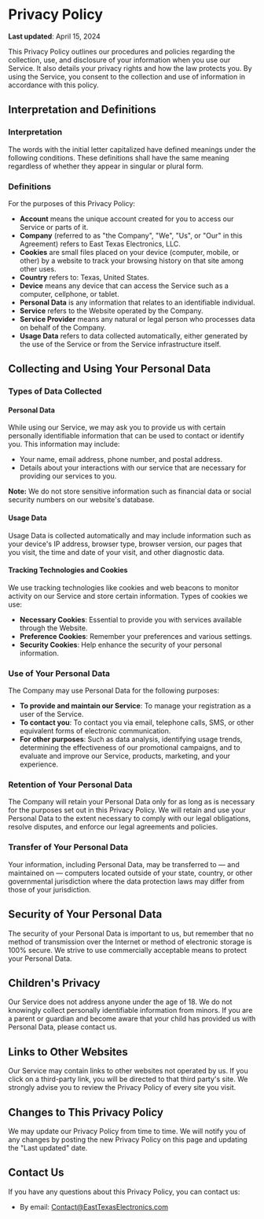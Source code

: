# Privacy Policy

**Last updated**: April 15, 2024

This Privacy Policy outlines our procedures and policies regarding the collection, use, and disclosure of your information when you use our Service. It also details your privacy rights and how the law protects you. By using the Service, you consent to the collection and use of information in accordance with this policy.

## Interpretation and Definitions

### Interpretation

The words with the initial letter capitalized have defined meanings under the following conditions. These definitions shall have the same meaning regardless of whether they appear in singular or plural form.

### Definitions

For the purposes of this Privacy Policy:

- **Account** means the unique account created for you to access our Service or parts of it.
- **Company** (referred to as "the Company", "We", "Us", or "Our" in this Agreement) refers to East Texas Electronics, LLC.
- **Cookies** are small files placed on your device (computer, mobile, or other) by a website to track your browsing history on that site among other uses.
- **Country** refers to: Texas, United States.
- **Device** means any device that can access the Service such as a computer, cellphone, or tablet.
- **Personal Data** is any information that relates to an identifiable individual.
- **Service** refers to the Website operated by the Company.
- **Service Provider** means any natural or legal person who processes data on behalf of the Company.
- **Usage Data** refers to data collected automatically, either generated by the use of the Service or from the Service infrastructure itself.

## Collecting and Using Your Personal Data

### Types of Data Collected

#### Personal Data

While using our Service, we may ask you to provide us with certain personally identifiable information that can be used to contact or identify you. This information may include:

- Your name, email address, phone number, and postal address.
- Details about your interactions with our service that are necessary for providing our services to you.

**Note:** We do not store sensitive information such as financial data or social security numbers on our website's database.

#### Usage Data

Usage Data is collected automatically and may include information such as your device's IP address, browser type, browser version, our pages that you visit, the time and date of your visit, and other diagnostic data.

#### Tracking Technologies and Cookies

We use tracking technologies like cookies and web beacons to monitor activity on our Service and store certain information. Types of cookies we use:

- **Necessary Cookies**: Essential to provide you with services available through the Website.
- **Preference Cookies**: Remember your preferences and various settings.
- **Security Cookies**: Help enhance the security of your personal information.

### Use of Your Personal Data

The Company may use Personal Data for the following purposes:

- **To provide and maintain our Service**: To manage your registration as a user of the Service.
- **To contact you**: To contact you via email, telephone calls, SMS, or other equivalent forms of electronic communication.
- **For other purposes**: Such as data analysis, identifying usage trends, determining the effectiveness of our promotional campaigns, and to evaluate and improve our Service, products, marketing, and your experience.

### Retention of Your Personal Data

The Company will retain your Personal Data only for as long as is necessary for the purposes set out in this Privacy Policy. We will retain and use your Personal Data to the extent necessary to comply with our legal obligations, resolve disputes, and enforce our legal agreements and policies.

### Transfer of Your Personal Data

Your information, including Personal Data, may be transferred to — and maintained on — computers located outside of your state, country, or other governmental jurisdiction where the data protection laws may differ from those of your jurisdiction.

## Security of Your Personal Data

The security of your Personal Data is important to us, but remember that no method of transmission over the Internet or method of electronic storage is 100% secure. We strive to use commercially acceptable means to protect your Personal Data.

## Children's Privacy

Our Service does not address anyone under the age of 18. We do not knowingly collect personally identifiable information from minors. If you are a parent or guardian and become aware that your child has provided us with Personal Data, please contact us.

## Links to Other Websites

Our Service may contain links to other websites not operated by us. If you click on a third-party link, you will be directed to that third party's site. We strongly advise you to review the Privacy Policy of every site you visit.

## Changes to This Privacy Policy

We may update our Privacy Policy from time to time. We will notify you of any changes by posting the new Privacy Policy on this page and updating the "Last updated" date.

## Contact Us

If you have any questions about this Privacy Policy, you can contact us:

- By email: [Contact@EastTexasElectronics.com](mailto:Contact@EastTexasElectronics.com)
